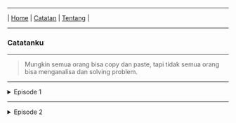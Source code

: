 * * *
| [Home](https://gand0r.my.id/) | [Catatan](https://gand0r.github.io/catatanku) | [Tentang](https://gand0r.github.io/) |
* * *

### Catatanku

* * *

> Mungkin semua orang bisa copy dan paste, tapi tidak semua orang bisa menganalisa dan solving problem.


* * *

<details><summary>Episode 1</summary>
<p>
   <h1>mengganti Dns dengan menggunakan wmic via command line</h1>
   <br>
   - wmic nicconfig where (IPEnabled=TRUE) call SetDNSServerSearchOrder ()
   <br>
   - wmic nicconfig where (IPEnabled=TRUE) call SetDNSServerSearchOrder ("8.8.8.8", "8.8.4.4")
   <br>
   
   <ul>
      <li><data value="1">wmic nicconfig where (IPEnabled=TRUE) call SetDNSServerSearchOrder ()</data></li>
      <li><data value="2">wmic nicconfig where (IPEnabled=TRUE) call SetDNSServerSearchOrder ("8.8.8.8", "8.8.4.4")</data></li>
      <li><data value="3">Snack Tomato</data></li>
   </ul>
</p>
</details>

* * *

<details><summary>Episode 2</summary>
<p>
   
   mengganti Dns dengan menggunakan wmic (sudah di coba di windows 7 sp1)
   ```
   - wmic nicconfig where (IPEnabled=TRUE) call SetDNSServerSearchOrder ()
   - wmic nicconfig where (IPEnabled=TRUE) call SetDNSServerSearchOrder ("8.8.8.8", "8.8.4.4")
   ```
   
</p>
</details>
